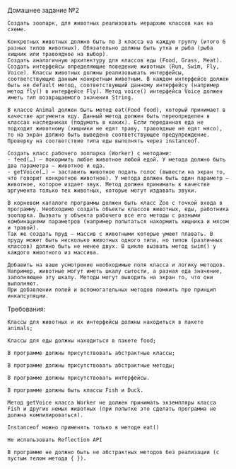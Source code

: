 Домашнее задание №2

    Создать зоопарк, для животных реализовать иерархию классов как на схеме.

    Конкретных животных должно быть по 3 класса на каждую группу (итого 6 разных типов животных). Обязательно должны быть утка и рыба (рыба хищник или травоядное на выбор).
    Создать аналогичную архитектуру для классов еды (Food, Grass, Meat).
    Создать интерфейсы определяющие поведение животных (Run, Swim, Fly, Voice). Классы животных должны реализовывать интерфейсы, соответствующие данным конкретным животным. В каждом интерфейсе должен быть не default метод, соответствующий данному интерфейсу (например метод fly() в интерфейсе Fly). Метод voice() интерфейса Voice должен иметь тип возвращаемого значения String.

    В классе Animal должен быть метод eat(Food food), который принимает в качестве аргумента еду. Данный метод должен быть переопределен в классах наследниках (подумать в каких). Если переданная еда не подходит животному (хищники не едят траву, травоядные не едят мясо), то на экран должно быть выведено соответствующее предупреждение. Проверку на соответствие типа еды выполнять через instanceof.

    Создать класс рабочего зоопарка (Worker) с методами:
    - feed(…) – покормить любое животное любой едой. У метода должно быть два параметра – животное и еда.
    - getVoice(…) – заставить животное подать голос (вывести на экран то, что говорит конкретное животное). У метода должен быть один параметр – животное, которое издает звук. Метод должен принимать в качестве аргумента только тех животных, которые могут издавать звуки. 

    В корневом каталоге программы должен быть класс Zoo c точкой входа в программу. Необходимо создать объекты классов животных, еды, работника зоопарка. Вызвать у объекта рабочего все его методы с разными комбинациями параметров (например попытаться накормить хищника и мясом и травой).
    Так же создать пруд – массив с животными которые умеют плавать. В пруду может быть несколько животных одного типа, но типов (различных классов) должно быть не менее двух. В цикле вызвать метод swim() у каждого животного из массива.

    Добавить на ваше усмотрение необходимые поля класса и логику методов. Например, животные могут иметь шкалу сытости, а разная еда значение, заполняющее эту шкалу. Методы могут выводить на экран то, что они выполняют.
    При добавлении полей и вспомогательных методов помнить про принцип инкапсуляции.

Требования:

    Классы для животных и их интерфейсы должны находиться в пакете animals;

    Классы для еды должны находиться в пакете food;

    В программе должны присутствовать абстрактные классы;

    В программе должны присутствовать абстрактные методы;

    В программе должны присутствовать интерфейсы.

    В программе должны быть классы Fish и Duck.

    Метод getVoice класса Worker не должен принимать экземпляры класса Fish и других немых животных (при попытке это сделать программа не должна компилироваться).

    Instanceof можно применять только в методе eat()

    Не использовать Reflection API

    В программе не должно быть не абстрактных методов без реализации (с пустым телом метода { }).
